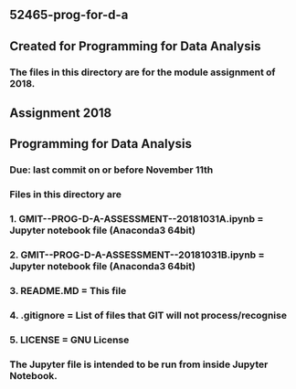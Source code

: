 ## 52465-prog-for-d-a
## Created for Programming for Data Analysis

### The files in this directory are for the module assignment of 2018.

## Assignment 2018
## Programming for Data Analysis
### Due: last commit on or before November 11th


### Files in this directory are
### 1. GMIT--PROG-D-A-ASSESSMENT--20181031A.ipynb = Jupyter notebook file (Anaconda3 64bit) 
### 2. GMIT--PROG-D-A-ASSESSMENT--20181031B.ipynb = Jupyter notebook file (Anaconda3 64bit) 
### 3. README.MD                                  = This file
### 4. .gitignore                                 = List of files that GIT will not process/recognise
### 5. LICENSE                                    = GNU License

### The Jupyter file is intended to be run from inside Jupyter Notebook.

